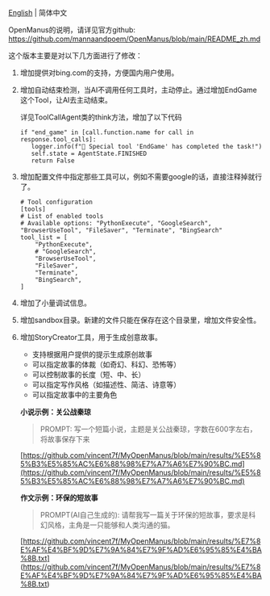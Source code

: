 [English](README.md) | 简体中文

OpenManus的说明，请详见官方github:
https://github.com/mannaandpoem/OpenManus/blob/main/README_zh.md

这个版本主要是对以下几方面进行了修改：

1. 增加提供对bing.com的支持，方便国内用户使用。
2. 增加自动结束检测，当AI不调用任何工具时，主动停止。通过增加EndGame这个Tool，让AI去主动结束。

   详见ToolCallAgent类的think方法，增加了以下代码

   ```
   if "end_game" in [call.function.name for call in response.tool_calls]:
      logger.info(f"🏁 Special tool 'EndGame' has completed the task!")
      self.state = AgentState.FINISHED
      return False
   ```
3. 增加配置文件中指定那些工具可以，例如不需要google的话，直接注释掉就行了。

   ```
   # Tool configuration
   [tools]
   # List of enabled tools
   # Available options: "PythonExecute", "GoogleSearch", "BrowserUseTool", "FileSaver", "Terminate", "BingSearch"
   tool_list = [
       "PythonExecute",
       # "GoogleSearch",
       "BrowserUseTool",
       "FileSaver",
       "Terminate",
       "BingSearch",
   ]
   ```
4. 增加了小量调试信息。
5. 增加sandbox目录。新建的文件只能在保存在这个目录里，增加文件安全性。
6. 增加StoryCreator工具，用于生成创意故事。

   - 支持根据用户提供的提示生成原创故事
   - 可以指定故事的体裁（如奇幻、科幻、恐怖等）
   - 可以控制故事的长度（短、中、长）
   - 可以指定写作风格（如描述性、简洁、诗意等）
   - 可以指定故事中的主要角色

   **小说示例：关公战秦琼**

   > PROMPT: 写一个短篇小说，主题是关公战秦琼，字数在600字左右，将故事保存下来
   >

   [https://github.com/vincent7f/MyOpenManus/blob/main/results/%E5%85%B3%E5%85%AC%E6%88%98%E7%A7%A6%E7%90%BC.md](https://github.com/vincent7f/MyOpenManus/blob/main/results/%E5%85%B3%E5%85%AC%E6%88%98%E7%A7%A6%E7%90%BC.md)

   **作文示例：环保的短故事**

   > PROMPT(AI自己生成的): 请帮我写一篇关于环保的短故事，要求是科幻风格，主角是一只能够和人类沟通的猫。
   >

   [https://github.com/vincent7f/MyOpenManus/blob/main/results/%E7%8E%AF%E4%BF%9D%E7%9A%84%E7%9F%AD%E6%95%85%E4%BA%8B.txt]
   (https://github.com/vincent7f/MyOpenManus/blob/main/results/%E7%8E%AF%E4%BF%9D%E7%9A%84%E7%9F%AD%E6%95%85%E4%BA%8B.txt)
